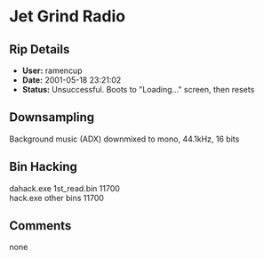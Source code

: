 # Jet Grind Radio

## Rip Details

- **User:** ramencup
- **Date:** 2001-05-18 23:21:02
- **Status:** Unsuccessful.  Boots to "Loading..." screen, then resets

## Downsampling

Background music (ADX) downmixed to mono, 44.1kHz, 16 bits

## Bin Hacking

dahack.exe 1st_read.bin 11700<br />hack.exe other bins 11700

## Comments

none

